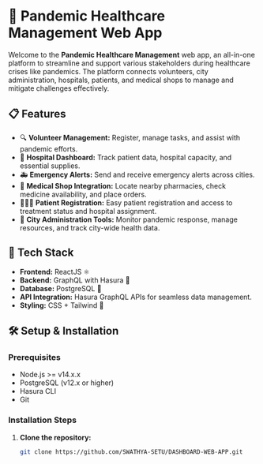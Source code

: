 # 🏥 Pandemic Healthcare Management Web App

Welcome to the **Pandemic Healthcare Management** web app, an all-in-one platform to streamline and support various stakeholders during healthcare crises like pandemics. The platform connects volunteers, city administration, hospitals, patients, and medical shops to manage and mitigate challenges effectively.

## 📋 Features

- 🔍 **Volunteer Management:** Register, manage tasks, and assist with pandemic efforts.
- 🏥 **Hospital Dashboard:** Track patient data, hospital capacity, and essential supplies.
- 🚑 **Emergency Alerts:** Send and receive emergency alerts across cities.
- 💊 **Medical Shop Integration:** Locate nearby pharmacies, check medicine availability, and place orders.
- 🧑‍🤝‍🧑 **Patient Registration:** Easy patient registration and access to treatment status and hospital assignment.
- 🌆 **City Administration Tools:** Monitor pandemic response, manage resources, and track city-wide health data.

## 🚀 Tech Stack

- **Frontend:** ReactJS ⚛️
- **Backend:** GraphQL with Hasura 🚀
- **Database:** PostgreSQL 🐘
- **API Integration:** Hasura GraphQL APIs for seamless data management.
- **Styling:** CSS + Tailwind 🎨

## 🛠️ Setup & Installation

### Prerequisites

- Node.js >= v14.x.x
- PostgreSQL (v12.x or higher)
- Hasura CLI
- Git

### Installation Steps

1. **Clone the repository:**

   ```bash
   git clone https://github.com/SWATHYA-SETU/DASHBOARD-WEB-APP.git
